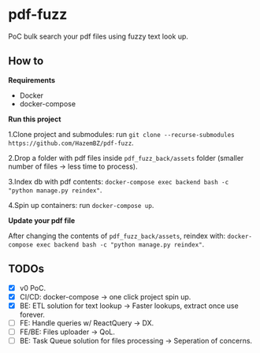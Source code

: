 # pdf-fuzz

PoC bulk search your pdf files using fuzzy text look up.

## How to


__Requirements__

- Docker
- docker-compose

__Run this project__

1.Clone project and submodules: run `git clone --recurse-submodules https://github.com/HazemBZ/pdf-fuzz`.

2.Drop a folder with pdf files inside `pdf_fuzz_back/assets` folder (smaller number of files -> less time to process).

3.Index db with pdf contents: `docker-compose exec backend bash -c "python manage.py reindex"`.

4.Spin up containers: run `docker-compose up`.


__Update your pdf file__

After changing the contents of `pdf_fuzz_back/assets`, reindex with: `docker-compose exec backend bash -c "python manage.py reindex"`.



## TODOs 

- [x] v0 PoC.
- [x] CI/CD: docker-compose -> one click project spin up.
- [x] BE: ETL solution for text lookup -> Faster lookups, extract once use forever.
- [ ] FE: Handle queries w/ ReactQuery -> DX.
- [ ] FE/BE: Files uploader -> QoL.
- [ ] BE: Task Queue solution for files processing -> Seperation of concerns.